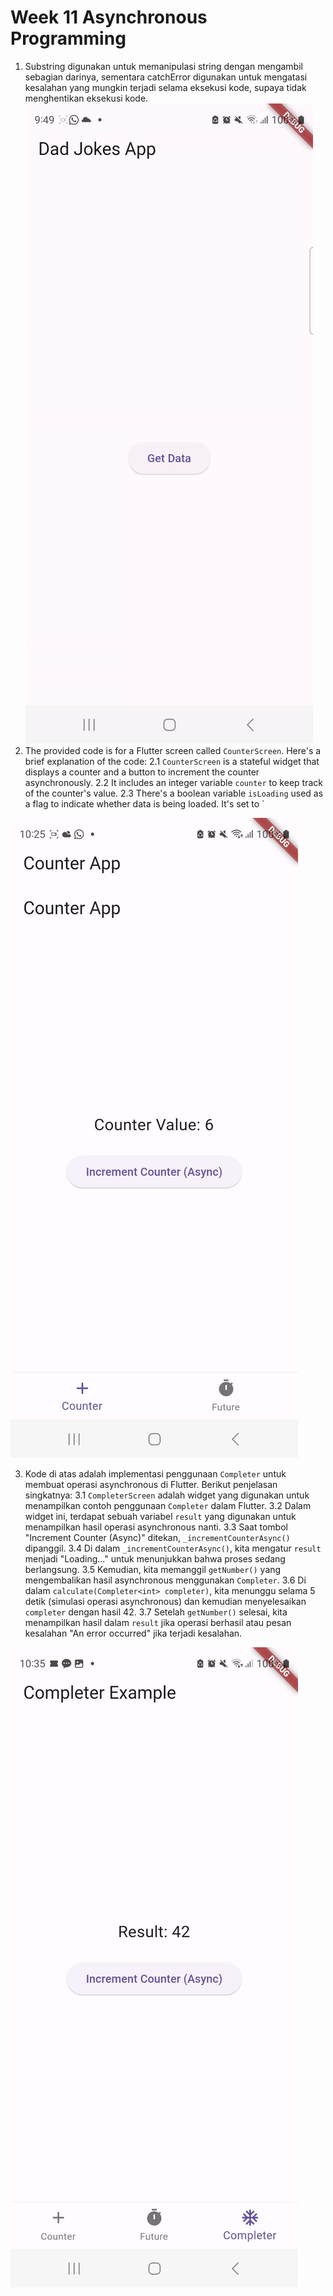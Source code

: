 # Week 11 Asynchronous Programming

1. Substring digunakan untuk memanipulasi string dengan mengambil sebagian darinya, sementara catchError digunakan untuk mengatasi kesalahan yang mungkin terjadi selama eksekusi kode, supaya tidak menghentikan eksekusi kode.
![Alt text](docs/3.gif)
2. The provided code is for a Flutter screen called `CounterScreen`. Here's a brief explanation of the code:
2.1 `CounterScreen` is a stateful widget that displays a counter and a button to increment the counter asynchronously.
2.2 It includes an integer variable `counter` to keep track of the counter's value.
2.3 There's a boolean variable `isLoading` used as a flag to indicate whether data is being loaded. It's set to `

![Alt text](image-1.png)

3. Kode di atas adalah implementasi penggunaan `Completer` untuk membuat operasi asynchronous di Flutter. Berikut penjelasan singkatnya:
3.1 `CompleterScreen` adalah widget yang digunakan untuk menampilkan contoh penggunaan `Completer` dalam Flutter.
3.2 Dalam widget ini, terdapat sebuah variabel `result` yang digunakan untuk menampilkan hasil operasi asynchronous nanti.
3.3 Saat tombol "Increment Counter (Async)" ditekan, `_incrementCounterAsync()` dipanggil.
3.4 Di dalam `_incrementCounterAsync()`, kita mengatur `result` menjadi "Loading..." untuk menunjukkan bahwa proses sedang berlangsung.
3.5 Kemudian, kita memanggil `getNumber()` yang mengembalikan hasil asynchronous menggunakan `Completer`.
3.6 Di dalam `calculate(Completer<int> completer)`, kita menunggu selama 5 detik (simulasi operasi asynchronous) dan kemudian menyelesaikan `completer` dengan hasil 42.
3.7 Setelah `getNumber()` selesai, kita menampilkan hasil dalam `result` jika operasi berhasil atau pesan kesalahan "An error occurred" jika terjadi kesalahan.

![Alt text](image-2.png)